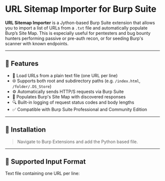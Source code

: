 # URL Sitemap Importer for Burp Suite

**URL Sitemap Importer** is a Jython-based Burp Suite extension that allows you to import a list of URLs from a `.txt` file and automatically populate Burp’s Site Map. This is especially useful for pentesters and bug bounty hunters performing passive or pre-auth recon, or for seeding Burp's scanner with known endpoints.

---

## 🔧 Features

- 📝 Load URLs from a plain text file (one URL per line)
- 🌐 Supports both root and subdirectory paths (e.g. `/index.html`, `/folder/.DS_Store`)
- ⚙️ Automatically sends HTTP/S requests via Burp Suite
- 🧠 Populates Burp's Site Map with discovered responses
- 🔍 Built-in logging of request status codes and body lengths
- ✅ Compatible with Burp Suite Professional and Community Edition

---

## 📸 Installation

> Navigate to Burp Extensions and add the Python based file. 

---

## 📁 Supported Input Format

Text file containing one URL per line:
